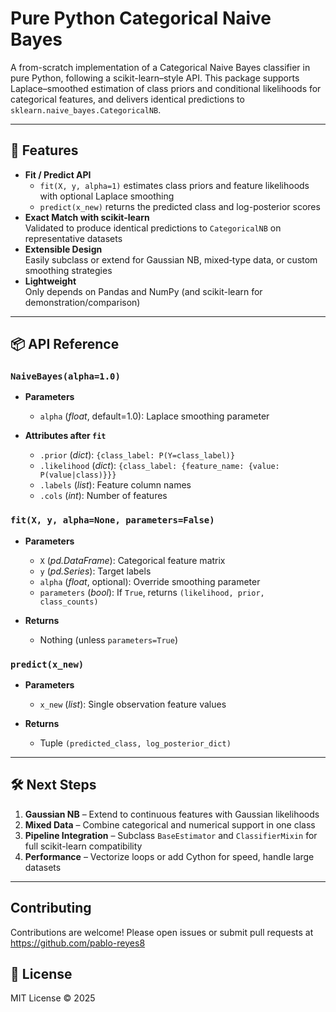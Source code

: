 # Pure Python Categorical Naive Bayes

A from-scratch implementation of a Categorical Naive Bayes classifier in pure Python, following a scikit-learn–style API. This package supports Laplace–smoothed estimation of class priors and conditional likelihoods for categorical features, and delivers identical predictions to `sklearn.naive_bayes.CategoricalNB`.

---

## 🚀 Features

- **Fit / Predict API**  
  - `fit(X, y, alpha=1)` estimates class priors and feature likelihoods with optional Laplace smoothing  
  - `predict(x_new)` returns the predicted class and log-posterior scores  
- **Exact Match with scikit-learn**  
  Validated to produce identical predictions to `CategoricalNB` on representative datasets  
- **Extensible Design**  
  Easily subclass or extend for Gaussian NB, mixed‐type data, or custom smoothing strategies  
- **Lightweight**  
  Only depends on Pandas and NumPy (and scikit-learn for demonstration/comparison)

---

## 📦 API Reference

### `NaiveBayes(alpha=1.0)`

- **Parameters**  
  - `alpha` (_float_, default=1.0): Laplace smoothing parameter

- **Attributes after `fit`**  
  - `.prior` (_dict_): `{class_label: P(Y=class_label)}`  
  - `.likelihood` (_dict_): `{class_label: {feature_name: {value: P(value|class)}}}`  
  - `.labels` (_list_): Feature column names  
  - `.cols` (_int_): Number of features

### `fit(X, y, alpha=None, parameters=False)`

- **Parameters**  
  - `X` (_pd.DataFrame_): Categorical feature matrix  
  - `y` (_pd.Series_): Target labels  
  - `alpha` (_float_, optional): Override smoothing parameter  
  - `parameters` (_bool_): If `True`, returns `(likelihood, prior, class_counts)`  

- **Returns**  
  - Nothing (unless `parameters=True`)

### `predict(x_new)`

- **Parameters**  
  - `x_new` (_list_): Single observation feature values  

- **Returns**  
  - Tuple `(predicted_class, log_posterior_dict)`

---

## 🛠️ Next Steps

1. **Gaussian NB** – Extend to continuous features with Gaussian likelihoods  
2. **Mixed Data** – Combine categorical and numerical support in one class  
3. **Pipeline Integration** – Subclass `BaseEstimator` and `ClassifierMixin` for full scikit-learn compatibility  
4. **Performance** – Vectorize loops or add Cython for speed, handle large datasets

---
## Contributing

Contributions are welcome! Please open issues or submit pull requests at  
https://github.com/pablo-reyes8


## 📄 License

MIT License © 2025  
